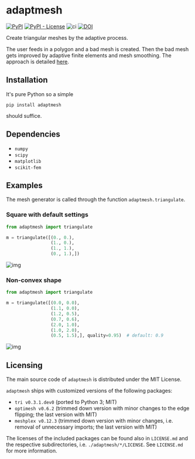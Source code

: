 # adaptmesh

[![PyPI](https://img.shields.io/pypi/v/adaptmesh)](https://pypi.org/project/adaptmesh/)
[![PyPI - License](https://img.shields.io/pypi/l/adaptmesh)](https://opensource.org/licenses/MIT)
![ci](https://github.com/kinnala/adaptmesh/workflows/ci/badge.svg)
[![DOI](https://zenodo.org/badge/DOI/10.5281/zenodo.4172331.svg)](https://doi.org/10.5281/zenodo.4172331)

Create triangular meshes by the adaptive process.

The user feeds in a polygon and a bad mesh is created.  Then the bad mesh gets
improved by adaptive finite elements and mesh smoothing.  The approach is
detailed [here](https://arxiv.org/abs/2011.07919).

## Installation

It's pure Python so a simple
```
pip install adaptmesh
```
should suffice.

## Dependencies

- `numpy`
- `scipy`
- `matplotlib`
- `scikit-fem`

## Examples

The mesh generator is called through the function `adaptmesh.triangulate`.

### Square with default settings

```python
from adaptmesh import triangulate

m = triangulate([(0., 0.),
                 (1., 0.),
                 (1., 1.),
                 (0., 1.),])
```

![img](https://user-images.githubusercontent.com/973268/91669738-02ff7b80-eb20-11ea-94c5-dfdc4365c9e6.png)

### Non-convex shape

```python
from adaptmesh import triangulate

m = triangulate([(0.0, 0.0),
                 (1.1, 0.0),
                 (1.2, 0.5),
                 (0.7, 0.6),
                 (2.0, 1.0),
                 (1.0, 2.0),
                 (0.5, 1.5),], quality=0.95)  # default: 0.9
```

![img](https://user-images.githubusercontent.com/973268/91669743-14488800-eb20-11ea-8a16-0089d8ca081c.png)

## Licensing

The main source code of `adaptmesh` is distributed under the MIT License.

`adaptmesh` ships with customized versions of the following packages:

- `tri v0.3.1.dev0` (ported to Python 3; MIT)
- `optimesh v0.6.2` (trimmed down version with minor changes to the edge
  flipping; the last version with MIT)
- `meshplex v0.12.3` (trimmed down version with minor changes, i.e. removal of
  unnecessary imports; the last version with MIT)

The licenses of the included packages can be found also in `LICENSE.md` and the
respective subdirectories, i.e. `./adaptmesh/*/LICENSE`. See `LICENSE.md` for
more information.

